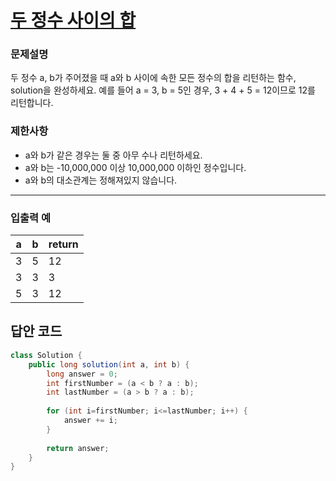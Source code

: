 # [두 정수 사이의 합](https://programmers.co.kr/learn/courses/30/lessons/12912)

### 문제설명
두 정수 a, b가 주어졌을 때 a와 b 사이에 속한 모든 정수의 합을 리턴하는 함수, solution을 완성하세요.
예를 들어 a = 3, b = 5인 경우, 3 + 4 + 5 = 12이므로 12를 리턴합니다.

### 제한사항
+ a와 b가 같은 경우는 둘 중 아무 수나 리턴하세요.
+ a와 b는 -10,000,000 이상 10,000,000 이하인 정수입니다.
+ a와 b의 대소관계는 정해져있지 않습니다.

<hr>

### 입출력 예
|a|b|return|
|---|---|---|
|3|5|12|
|3|3|3|
|5|3|12|

## 답안 코드
```java
class Solution {
    public long solution(int a, int b) {
        long answer = 0;
        int firstNumber = (a < b ? a : b);
        int lastNumber = (a > b ? a : b);
        
        for (int i=firstNumber; i<=lastNumber; i++) {
            answer += i;
        }
        
        return answer;
    }
}
```
